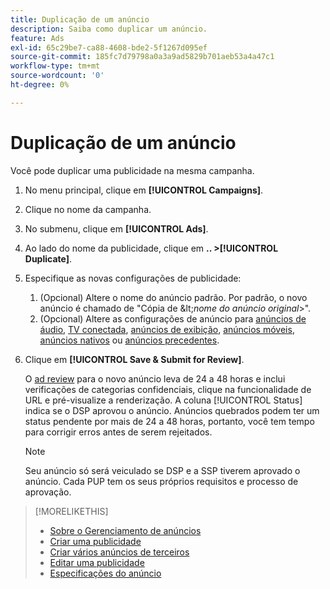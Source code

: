 ```yaml
---
title: Duplicação de um anúncio
description: Saiba como duplicar um anúncio.
feature: Ads
exl-id: 65c29be7-ca88-4608-bde2-5f1267d095ef
source-git-commit: 185fc7d79798a0a3a9ad5829b701aeb53a4a47c1
workflow-type: tm+mt
source-wordcount: '0'
ht-degree: 0%

---
```


# Duplicação de um anúncio

Você pode duplicar uma publicidade na mesma campanha.

1. No menu principal, clique em **[!UICONTROL Campaigns]**.
1. Clique no nome da campanha.
1. No submenu, clique em **[!UICONTROL Ads]**.
1. Ao lado do nome da publicidade, clique em **.. >[!UICONTROL Duplicate]**.
1. Especifique as novas configurações de publicidade:
   1. (Opcional) Altere o nome do anúncio padrão. Por padrão, o novo anúncio é chamado de &quot;Cópia de \&lt;*nome do anúncio original*\>&quot;.
   1. (Opcional) Altere as configurações de anúncio para [anúncios de áudio](ad-settings-audio.md), [TV conectada](ad-settings-connected-tv.md), [anúncios de exibição](ad-settings-display.md), [anúncios móveis](ad-settings-mobile.md), [anúncios nativos](ad-settings-native.md) ou [anúncios precedentes](ad-settings-pre-roll.md).
1. Clique em **[!UICONTROL Save & Submit for Review]**.

   O [ad review](ad-about.md) para o novo anúncio leva de 24 a 48 horas e inclui verificações de categorias confidenciais, clique na funcionalidade de URL e pré-visualize a renderização. A coluna [!UICONTROL Status] indica se o DSP aprovou o anúncio. Anúncios quebrados podem ter um status pendente por mais de 24 a 48 horas, portanto, você tem tempo para corrigir erros antes de serem rejeitados.

   >[!NOTE]
   >
   >Seu anúncio só será veiculado se DSP e a SSP tiverem aprovado o anúncio. Cada PUP tem os seus próprios requisitos e processo de aprovação.

>[!MORELIKETHIS]
>
>* [Sobre o Gerenciamento de anúncios](ad-about.md)
>* [Criar uma publicidade](ad-create.md)
>* [Criar vários anúncios de terceiros](ad-create-third-party.md)
>* [Editar uma publicidade](ad-edit.md)
>* [Especificações do anúncio](/help/dsp/assets/ad-specs.pdf)

